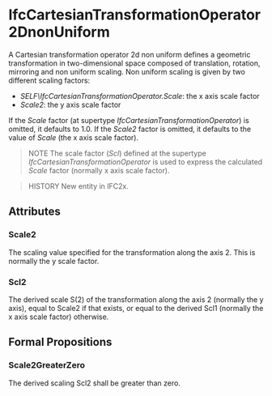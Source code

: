 # IfcCartesianTransformationOperator2DnonUniform

A Cartesian transformation operator 2d non uniform defines a geometric transformation in two-dimensional space composed of translation, rotation, mirroring and non uniform scaling. Non uniform scaling is given by two different scaling factors:

* _SELF\IfcCartesianTransformationOperator.Scale_: the x axis scale factor
* _Scale2_: the y axis scale factor

If the _Scale_ factor (at supertype _IfcCartesianTransformationOperator_) is omitted, it defaults to 1.0. If the _Scale2_ factor is omitted, it defaults to the value of _Scale_ (the x axis scale factor).

> NOTE  The scale factor (_Scl_) defined at the supertype _IfcCartesianTransformationOperator_ is used to express the calculated _Scale_ factor (normally x axis scale factor).

> HISTORY  New entity in IFC2x.

## Attributes

### Scale2
The scaling value specified for the transformation along the axis 2. This is normally the y scale factor.

### Scl2
The derived scale S(2) of the transformation along the axis 2 (normally the y axis), equal to Scale2 if that exists, or equal to the derived Scl1 (normally the x axis scale factor) otherwise.

## Formal Propositions

### Scale2GreaterZero
The derived scaling Scl2 shall be greater than zero.
